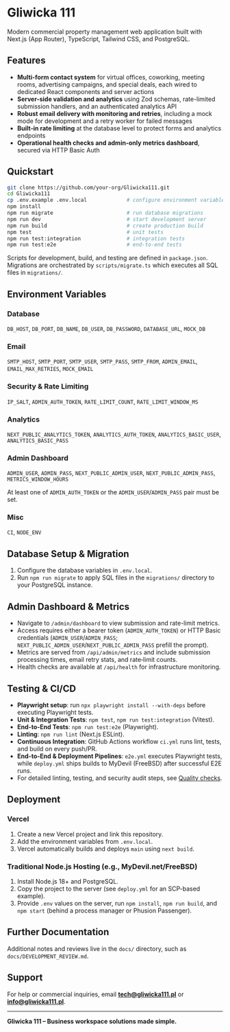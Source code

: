 # Gliwicka 111

Modern commercial property management web application built with Next.js (App Router), TypeScript, Tailwind CSS, and PostgreSQL.

## Features

- **Multi-form contact system** for virtual offices, coworking, meeting rooms, advertising campaigns, and special deals, each wired to dedicated React components and server actions
- **Server-side validation and analytics** using Zod schemas, rate-limited submission handlers, and an authenticated analytics API
- **Robust email delivery with monitoring and retries**, including a mock mode for development and a retry worker for failed messages
- **Built‑in rate limiting** at the database level to protect forms and analytics endpoints
- **Operational health checks and admin-only metrics dashboard**, secured via HTTP Basic Auth

## Quickstart

```bash
git clone https://github.com/your-org/Gliwicka111.git
cd Gliwicka111
cp .env.example .env.local             # configure environment variables
npm install
npm run migrate                        # run database migrations
npm run dev                            # start development server
npm run build                          # create production build
npm test                               # unit tests
npm run test:integration               # integration tests
npm run test:e2e                       # end-to-end tests
```

Scripts for development, build, and testing are defined in `package.json`.  
Migrations are orchestrated by `scripts/migrate.ts` which executes all SQL files in `migrations/`.

## Environment Variables

### Database
`DB_HOST`, `DB_PORT`, `DB_NAME`, `DB_USER`, `DB_PASSWORD`, `DATABASE_URL`, `MOCK_DB`

### Email
`SMTP_HOST`, `SMTP_PORT`, `SMTP_USER`, `SMTP_PASS`, `SMTP_FROM`, `ADMIN_EMAIL`, `EMAIL_MAX_RETRIES`, `MOCK_EMAIL`

### Security & Rate Limiting
`IP_SALT`, `ADMIN_AUTH_TOKEN`, `RATE_LIMIT_COUNT`, `RATE_LIMIT_WINDOW_MS`

### Analytics
`NEXT_PUBLIC_ANALYTICS_TOKEN`, `ANALYTICS_AUTH_TOKEN`, `ANALYTICS_BASIC_USER`, `ANALYTICS_BASIC_PASS`

### Admin Dashboard
`ADMIN_USER`, `ADMIN_PASS`, `NEXT_PUBLIC_ADMIN_USER`, `NEXT_PUBLIC_ADMIN_PASS`, `METRICS_WINDOW_HOURS`

At least one of `ADMIN_AUTH_TOKEN` or the `ADMIN_USER`/`ADMIN_PASS` pair must be set.

### Misc
`CI`, `NODE_ENV`

## Database Setup & Migration

1. Configure the database variables in `.env.local`.
2. Run `npm run migrate` to apply SQL files in the `migrations/` directory to your PostgreSQL instance.

## Admin Dashboard & Metrics

- Navigate to `/admin/dashboard` to view submission and rate-limit metrics.
- Access requires either a bearer token (`ADMIN_AUTH_TOKEN`) or HTTP Basic credentials (`ADMIN_USER`/`ADMIN_PASS`; `NEXT_PUBLIC_ADMIN_USER`/`NEXT_PUBLIC_ADMIN_PASS` prefill the prompt).
- Metrics are served from `/api/admin/metrics` and include submission processing times, email retry stats, and rate‑limit counts.
- Health checks are available at `/api/health` for infrastructure monitoring.

## Testing & CI/CD

- **Playwright setup**: run `npx playwright install --with-deps` before executing Playwright tests.
- **Unit & Integration Tests**: `npm test`, `npm run test:integration` (Vitest).
- **End-to-End Tests**: `npm run test:e2e` (Playwright).
- **Linting**: `npm run lint` (Next.js ESLint).
- **Continuous Integration**: GitHub Actions workflow `ci.yml` runs lint, tests, and build on every push/PR.
- **End-to-End & Deployment Pipelines**: `e2e.yml` executes Playwright tests, while `deploy.yml` ships builds to MyDevil (FreeBSD) after successful E2E runs.
- For detailed linting, testing, and security audit steps, see [Quality checks](./docs/quality.md).

## Deployment

### Vercel
1. Create a new Vercel project and link this repository.
2. Add the environment variables from `.env.local`.
3. Vercel automatically builds and deploys `main` using `next build`.

### Traditional Node.js Hosting (e.g., MyDevil.net/FreeBSD)
1. Install Node.js 18+ and PostgreSQL.
2. Copy the project to the server (see `deploy.yml` for an SCP-based example).
3. Provide `.env` values on the server, run `npm install`, `npm run build`, and `npm start` (behind a process manager or Phusion Passenger).

## Further Documentation

Additional notes and reviews live in the `docs/` directory, such as `docs/DEVELOPMENT_REVIEW.md`.

## Support

For help or commercial inquiries, email **tech@gliwicka111.pl** or **info@gliwicka111.pl**.

---

**Gliwicka 111 – Business workspace solutions made simple.**
